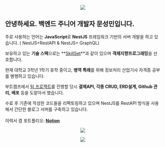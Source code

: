 <p align="center">

<img src="https://capsule-render.vercel.app/api?type=slice&color=gradient&text=%20Antipiebse%20%20&height=200&fontSize=100" />

</p>

## 안녕하세요. **백엔드** 주니어 개발자 문성민입니다.

주로 사용하는 언어는 **JavaScript**로 **NestJS** 프레임워크 기반의 서버 개발을 하고 있습니다. ( NestJS+RestAPI & NestJS+ GraphQL)

보유하고 있는 **기술 스택**으로는 **[SkillSet](https://www.notion.so/822d32ab37ca4ba1a2cf9f22869c5357)**과 같이 있으며 **객체지향프로그래밍**을 선호합니다.

현재 대학교 3학년 1학기 휴학 중이고, **병역 특례**를 위해 정보처리 산업기사 자격증 공부를 병행하고 있습니다. 

부트캠프에서 [팀 프로젝트](https://www.notion.so/Keystom-949b5b695de045baa2cf78c453ffb7b9)를 진행할 당시 **결제API, 각종 CRUD, ERD설계, Github 관리, 배포** 등을 도맡아서 했습니다. 

수료 후 기존에 작성한 코드들을 리팩토링하고 있으며 NestJS를 RestAPI 방식을 사용해서 간단한 블로그 서버를 구축하고 있습니다.
<br>
<br>
이력서 겸 포트폴리오: **[Notion](https://childlike-cirrus-86c.notion.site/822d32ab37ca4ba1a2cf9f22869c5357)**
<p align="center">

<img src="https://github-readme-stats.vercel.app/api?username=antipiebse&show_icons=true&theme=tokyonight">

</p>

<p align="center">

<img src="https://github-readme-stats.vercel.app/api/top-langs/?username=antipiebse&layout=compact&theme=merko">

</p>

